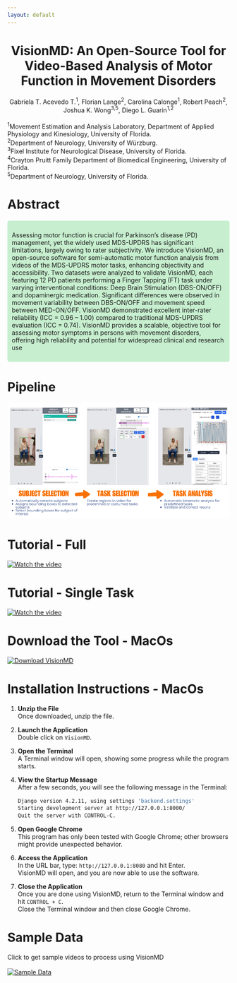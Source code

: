 ```yaml
---
layout: default
---
```


<h1 align="center">VisionMD: An Open-Source Tool for Video-Based Analysis of Motor Function in Movement Disorders</h1>
<div align="center">
  Gabriela T. Acevedo T.<sup>1</sup>, Florian Lange<sup>2</sup>, Carolina Calonge<sup>1</sup>, Robert Peach<sup>2</sup>, Joshua K. Wong<sup>3,5</sup>, Diego L. Guarin<sup>1,2</sup>
</div>
<br>
<sup>1</sup>Movement Estimation and Analysis Laboratory, Department of Applied Physiology and Kinesiology, University of Florida.
<br>
<sup>2</sup>Department of Neurology, University of Würzburg.
<br>
<sup>3</sup>Fixel Institute for Neurological Disease, University of Florida.
<br>
<sup>4</sup>Crayton Pruitt Family Department of Biomedical Engineering, University of Florida.
<br>
<sup>5</sup>Department of Neurology, University of Florida. 

# Abstract
<div style="background-color: #C7EFCF; padding: 10px; border-radius: 5px; margin: 20px 0;">
  <p>Assessing motor function is crucial for Parkinson’s disease (PD) management, yet  the widely used MDS-UPDRS has significant limitations, largely owing to rater subjectivity. We introduce VisionMD, an open-source software for semi-automatic motor function analysis from videos of the MDS-UPDRS motor tasks, enhancing objectivity and accessibility. Two datasets were analyzed to validate VisionMD, each featuring 12 PD patients performing a Finger Tapping (FT) task under varying interventional conditions: Deep Brain Stimulation (DBS-ON/OFF) and dopaminergic medication. Significant differences were observed in movement variability between DBS-ON/OFF and movement speed between MED-ON/OFF. VisionMD demonstrated excellent inter-rater reliability (ICC = 0.96 – 1.00) compared to traditional MDS-UPDRS evaluation (ICC = 0.74). VisionMD provides a scalable, objective tool for assessing motor symptoms in persons with movement disorders, offering high reliability and potential for widespread clinical and research use</p>
</div>

# Pipeline
<div align="center">
    <img src="files/VisionMD.png" alt="Pipeline" />
</div>

# Tutorial - Full
[![Watch the video](https://img.youtube.com/vi/nEziXfARw8o/maxresdefault.jpg)](https://youtu.be/nEziXfARw8o)

# Tutorial - Single Task
[![Watch the video](https://img.youtube.com/vi/jZDgEBjXwP8/maxresdefault.jpg)](https://youtu.be/jZDgEBjXwP8)

# Download the Tool - MacOs

[![Download VisionMD](https://img.icons8.com/material-outlined/50/000000/download--v1.png)](https://www.dropbox.com/scl/fi/u43mwolb57ph6834v07d2/VisionMD_MacOS.zip?rlkey=bgmthf22fxy8g6chsqo3r8d2k&st=6jl50jcg&dl=0) 

# Installation Instructions - MacOs

1. **Unzip the File**  
   Once downloaded, unzip the file.

2. **Launch the Application**  
   Double click on `VisionMD`.

3. **Open the Terminal**  
   A Terminal window will open, showing some progress while the program starts.

4. **View the Startup Message**  
   After a few seconds, you will see the following message in the Terminal:

   ```bash
   Django version 4.2.11, using settings 'backend.settings'
   Starting development server at http://127.0.0.1:8000/
   Quit the server with CONTROL-C.
    ```
5. **Open Google Chrome**  
   This program has only been tested with Google Chrome; other browsers might provide unexpected behavior.

6. **Access the Application**  
   In the URL bar, type: `http://127.0.0.1:8080` and hit Enter.  
   VisionMD will open, and you are now able to use the software.

7. **Close the Application**  
   Once you are done using VisionMD, return to the Terminal window and hit `CONTROL + C`.  
   Close the Terminal window and then close Google Chrome.

# Sample Data
Click to get sample videos to process using VisionMD
<br>
<br>
<a href="https://github.com/mea-lab/VisionMD-Tutorial/tree/main/sampledata" target="_blank">
  <img src="files/sample_data.png" alt="Sample Data" width="500">
</a>
